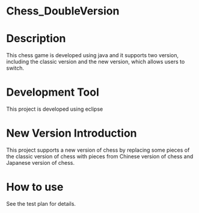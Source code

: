 # Chess_DoubleVersion

# Description
This chess game is developed using java and it supports two version, including the classic version and the new version, which allows users to switch.

# Development Tool
This project is developed using eclipse

# New Version Introduction
This project supports a new version of chess by replacing some pieces of the classic version of chess with pieces from Chinese version of chess and Japanese version of chess. 

# How to use
See the test plan for details.
